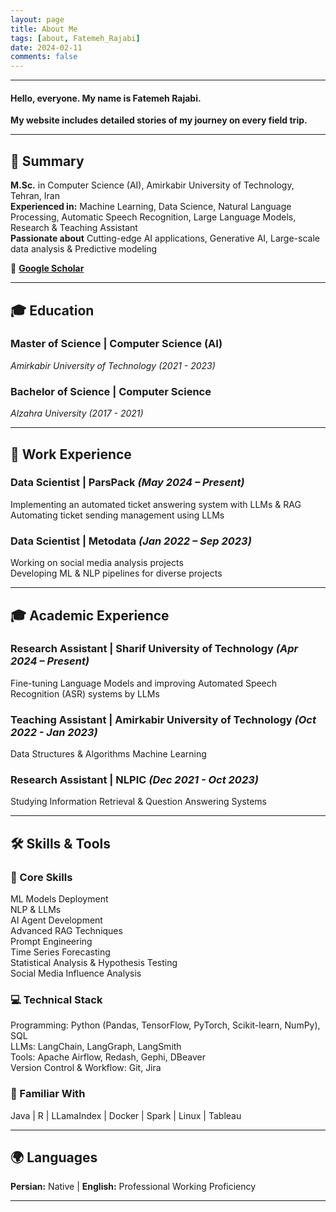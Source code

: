 ```yaml
---
layout: page
title: About Me
tags: [about, Fatemeh_Rajabi]
date: 2024-02-11
comments: false
---
```


---
#### **Hello, everyone. My name is Fatemeh Rajabi.**  
**My website includes detailed stories of my journey on every field trip.**  

---

## **🔹 Summary**  
**M.Sc.** in Computer Science (AI), Amirkabir University of Technology, Tehran, Iran  
**Experienced in:** Machine Learning, Data Science, Natural Language Processing, Automatic Speech Recognition, Large Language Models, Research & Teaching Assistant  
**Passionate about** Cutting-edge AI applications, Generative AI, Large-scale data analysis & Predictive modeling

📩 **[Google Scholar](https://scholar.google.com/citations?user=zxTU4UwAAAAJ&hl=en)**

---

## **🎓 Education**  

### **Master of Science | Computer Science (AI)**  
*Amirkabir University of Technology (2021 - 2023)*  

### **Bachelor of Science | Computer Science**  
*Alzahra University (2017 - 2021)*  

---

## **💼 Work Experience**  

### **Data Scientist | ParsPack** *(May 2024 – Present)*  
Implementing an automated ticket answering system with LLMs & RAG  
Automating ticket sending management using LLMs

### **Data Scientist | Metodata** *(Jan 2022 – Sep 2023)*  
Working on social media analysis projects  
Developing ML & NLP pipelines for diverse projects  

---

## **🎓 Academic Experience**  

### **Research Assistant | Sharif University of Technology** *(Apr 2024 – Present)*  
Fine-tuning Language Models and improving Automated Speech Recognition (ASR) systems by LLMs

### **Teaching Assistant | Amirkabir University of Technology** *(Oct 2022 - Jan 2023)*  
Data Structures & Algorithms
Machine Learning  

### **Research Assistant | NLPIC** *(Dec 2021 - Oct 2023)*  
Studying Information Retrieval & Question Answering Systems

---

## **🛠 Skills & Tools**  

### **🌟 Core Skills**  
ML Models Deployment  
NLP & LLMs  
AI Agent Development  
Advanced RAG Techniques  
Prompt Engineering  
Time Series Forecasting  
Statistical Analysis & Hypothesis Testing  
Social Media Influence Analysis  

### **💻 Technical Stack**  
Programming: Python (Pandas, TensorFlow, PyTorch, Scikit-learn, NumPy), SQL  
LLMs: LangChain, LangGraph, LangSmith  
Tools: Apache Airflow, Redash, Gephi, DBeaver  
Version Control & Workflow: Git, Jira  

### **📌 Familiar With**  
Java | R | LLamaIndex | Docker | Spark | Linux | Tableau  

---

## **🌍 Languages**  
**Persian:** Native | **English:** Professional Working Proficiency  

---
